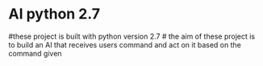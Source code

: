 # AI python 2.7
#these project is built with python version 2.7
# the aim of these project is to build an AI that receives users command and act on it based on the command given

